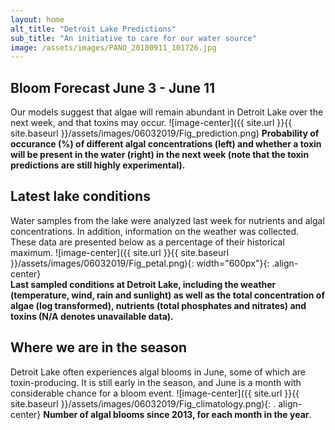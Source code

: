 ```yaml
---
layout: home
alt_title: "Detroit Lake Predictions"
sub_title: "An initiative to care for our water source"
image: /assets/images/PANO_20180911_101726.jpg
---
```

## Bloom Forecast June 3 - June 11
Our models suggest that algae will remain abundant in Detroit Lake over the next week, and that toxins may occur.
![image-center]({{ site.url }}{{ site.baseurl }}/assets/images/06032019/Fig_prediction.png)
__Probability of occurance (%) of different algal concentrations (left) and whether a toxin will be  present in the water (right) in the next week (note that the toxin predictions are still highly      experimental).__

## Latest lake conditions
Water samples from the lake were analyzed last week for nutrients and algal concentrations. In       addition, information on the weather was collected. These data are presented below as a percentage   of their historical maximum.
![image-center]({{ site.url }}{{ site.baseurl }}/assets/images/06032019/Fig_petal.png){:             width="600px"}{: .align-center}
<br clear="all" />
__Last sampled conditions at Detroit Lake, including the weather (temperature, wind, rain and        sunlight) as well as the total concentration of algae (log transformed), nutrients (total phosphates and nitrates) and  toxins (N/A denotes unavailable data).__

## Where we are in the season
Detroit Lake often experiences algal blooms in June, some of which are toxin-producing. It is still early in the season, and June is a month with considerable chance for a bloom event.
![image-center]({{ site.url }}{{ site.baseurl }}/assets/images/06032019/Fig_climatology.png){: .     align-center}
__Number of algal blooms since 2013, for each month in the year__.
